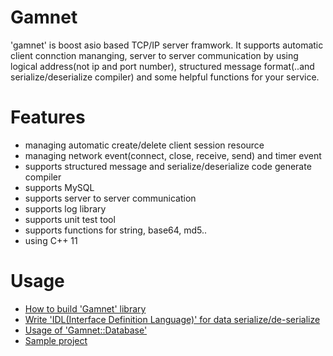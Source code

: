 # Gamnet

'gamnet' is boost asio based TCP/IP server framwork. It supports automatic client connction mananging, server to server communication by using logical address(not ip and port number), structured message format(..and serialize/deserialize compiler) and some helpful functions for your service.

# Features

- managing automatic create/delete client session resource
- managing network event(connect, close, receive, send) and timer event
- supports structured message and serialize/deserialize code generate compiler
- supports MySQL
- supports server to server communication
- supports log library
- supports unit test tool
- supports functions for string, base64, md5..
- using C++ 11

# Usage
- [How to build 'Gamnet' library](https://github.com/ChoiIngon/gamnet/blob/master/Gamnet/README.md)
- [Write 'IDL(Interface Definition Language)' for data serialize/de-serialize](https://github.com/ChoiIngon/gamnet/blob/master/idlc/README.md)
- [Usage of 'Gamnet::Database'](https://github.com/ChoiIngon/gamnet/blob/master/Gamnet/Database/README.md)
- [Sample project](https://github.com/ChoiIngon/gamnet/tree/master/example)
